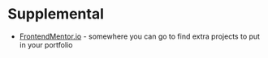 # Supplemental

- [FrontendMentor.io](https://www.frontendmentor.io/home) - somewhere you can go to find extra projects to put in your portfolio

<!-- In Progress  -->
